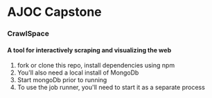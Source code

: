 # AJOC Capstone

<h3>CrawlSpace</h3>
<h4>A tool for interactively scraping and visualizing the web</h4>
<ol>
  <li>fork or clone this repo, install dependencies using npm</li>
  <li>You'll also need a local install of MongoDb</li>
  <li>Start mongoDb prior to running</li>
  <li>To use the job runner, you'll need to start it as a separate process</li>
</ol>
